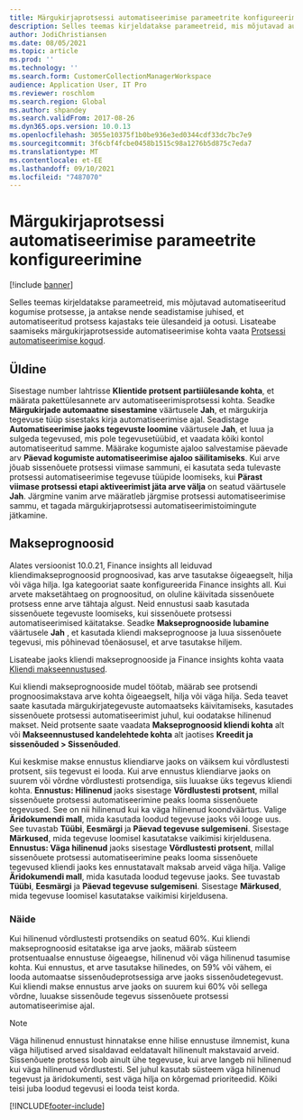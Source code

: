 ```yaml
---
title: Märgukirjaprotsessi automatiseerimise parameetrite konfigureerimine
description: Selles teemas kirjeldatakse parameetreid, mis mõjutavad automatiseeritud kogumise protsesse, ja antakse nende seadistamise juhised, et automatiseeritud protsess kajastaks teie ülesandeid ja ootusi.
author: JodiChristiansen
ms.date: 08/05/2021
ms.topic: article
ms.prod: ''
ms.technology: ''
ms.search.form: CustomerCollectionManagerWorkspace
audience: Application User, IT Pro
ms.reviewer: roschlom
ms.search.region: Global
ms.author: shpandey
ms.search.validFrom: 2017-08-26
ms.dyn365.ops.version: 10.0.13
ms.openlocfilehash: 3055e10375f1b0be936e3ed0344cdf33dc7bc7e9
ms.sourcegitcommit: 3f6cbf4fcbe0458b1515c98a1276b5d875c7eda7
ms.translationtype: MT
ms.contentlocale: et-EE
ms.lasthandoff: 09/10/2021
ms.locfileid: "7487070"
---
```

# <a name="configure-parameters-for-collection-process-automation"></a>Märgukirjaprotsessi automatiseerimise parameetrite konfigureerimine

[!include [banner](../includes/banner.md)]

Selles teemas kirjeldatakse parameetreid, mis mõjutavad automatiseeritud kogumise protsesse, ja antakse nende seadistamise juhised, et automatiseeritud protsess kajastaks teie ülesandeid ja ootusi. Lisateabe saamiseks märgukirjaprotsesside automatiseerimise kohta vaata [Protsessi automatiseerimise kogud](collections-process-automate.md).

## <a name="general"></a>Üldine
Sisestage number lahtrisse **Klientide protsent partiiülesande kohta**, et määrata pakettülesannete arv automatiseerimisprotsessi kohta. Seadke **Märgukirjade automaatne sisestamine** väärtusele **Jah**, et märgukirja tegevuse tüüp sisestaks kirja automatiseerimise ajal. Seadistage **Automatiseerimise jaoks tegevuste loomine** väärtusele **Jah**, et luua ja sulgeda tegevused, mis pole tegevusetüübid, et vaadata kõiki kontol automatiseeritud samme. Määrake kogumiste ajaloo salvestamise päevade arv **Päevad kogumiste automatiseerimise ajaloo säilitamiseks**. Kui arve jõuab sissenõuete protsessi viimase sammuni, ei kasutata seda tulevaste protsessi automatiseerimise tegevuse tüüpide loomiseks, kui **Pärast viimase protsessi etapi aktiveerimist jäta arve välja** on seatud väärtusele **Jah**. Järgmine vanim arve määratleb järgmise protsessi automatiseerimise sammu, et tagada märgukirjaprotsessi automatiseerimistoimingute jätkamine. 

## <a name="payment-predictions"></a>Makseprognoosid
Alates versioonist 10.0.21, Finance insights all leiduvad kliendimakseprognoosid prognoosivad, kas arve tasutakse õigeaegselt, hilja või väga hilja. Iga kategooriat saate konfigureerida Finance insights all. Kui arvete maksetähtaeg on prognoositud, on oluline käivitada sissenõuete protsess enne arve tähtaja algust. Neid ennustusi saab kasutada sissenõuete tegevuste loomiseks, kui sissenõuete protsessi automatiseerimised käitatakse. Seadke **Makseprognooside lubamine** väärtusele **Jah** , et kasutada kliendi makseprognoose ja luua sissenõuete tegevusi, mis põhinevad tõenäosusel, et arve tasutakse hiljem. 

Lisateabe jaoks kliendi makseprognooside ja Finance insights kohta vaata [Kliendi makseennustused](payment-insights-overview.md).

Kui kliendi makseprognooside mudel töötab, määrab see protsendi prognoosimakstava arve kohta õigeaegselt, hilja või väga hilja. Seda teavet saate kasutada märgukirjategevuste automaatseks käivitamiseks, kasutades sissenõuete protsessi automatiseerimist juhul, kui oodatakse hilinenud makset. Neid protsente saate vaadata **Makseprognoosid kliendi kohta** alt või **Makseennustused kandelehtede kohta** alt jaotises **Kreedit ja sissenõuded > Sissenõuded**. 

Kui keskmise makse ennustus kliendiarve jaoks on väiksem kui võrdlustesti protsent, siis tegevust ei looda. Kui arve ennustus kliendiarve jaoks on suurem või võrdne võrdlustesti protsendiga, siis luuakse üks tegevus kliendi kohta. **Ennustus: Hilinenud** jaoks sisestage **Võrdlustesti protsent**, millal sissenõuete protsessi automatiseerimine peaks looma sissenõuete tegevused. See on nii hilinenud kui ka väga hilinenud koondväärtus. Valige **Äridokumendi mall**, mida kasutada loodud tegevuse jaoks või looge uus. See tuvastab **Tüübi**, **Eesmärgi** ja **Päevad tegevuse sulgemiseni**. Sisestage **Märkused**, mida tegevuse loomisel kasutatakse vaikimisi kirjeldusena. **Ennustus: Väga hilinenud** jaoks sisestage **Võrdlustesti protsent**, millal sissenõuete protsessi automatiseerimine peaks looma sissenõuete tegevused kliendi jaoks kes ennustatavalt maksab arveid väga hilja. Valige **Äridokumendi mall**, mida kasutada loodud tegevuse jaoks. See tuvastab **Tüübi**, **Eesmärgi** ja **Päevad tegevuse sulgemiseni**. Sisestage **Märkused**, mida tegevuse loomisel kasutatakse vaikimisi kirjeldusena. 

### <a name="example"></a>Näide
Kui hilinenud võrdlustesti protsendiks on seatud 60%. Kui kliendi makseprognoosid esitatakse iga arve jaoks, määrab süsteem protsentuaalse ennustuse õigeaegse, hilinenud või väga hilinenud tasumise kohta. Kui ennustus, et arve tasutakse hilinedes, on 59% või vähem, ei looda automaatse sissenõudeprotsessiga arve jaoks sissenõudetegevust. Kui kliendi makse ennustus arve jaoks on suurem kui 60% või sellega võrdne, luuakse sissenõude tegevus sissenõuete protsessi automatiseerimise ajal. 

> [!NOTE]
> Väga hilinenud ennustust hinnatakse enne hilise ennustuse ilmnemist, kuna väga hiljutised arved sisaldavad eeldatavalt hilinenult makstavaid arveid. Sissenõuete protsess loob ainult ühe tegevuse, kui arve langeb nii hilinenud kui väga hilinenud võrdlustesti. Sel juhul kasutab süsteem väga hilinenud tegevust ja äridokumenti, sest väga hilja on kõrgemad prioriteedid. Kõiki teisi juba loodud tegevusi ei looda teist korda.

[!INCLUDE[footer-include](../../includes/footer-banner.md)]
